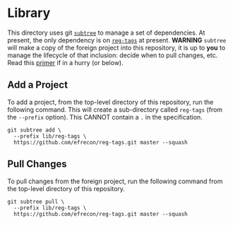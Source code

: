 # Library

This directory uses git [`subtree`][subtree] to manage a set of dependencies. At
present, the only dependency is on [`reg-tags`][reg-tags] at present.
**WARNING** `subtree` will make a copy of the foreign project into this
repository, it is up to **you** to manage the lifecycle of that inclusion:
decide when to pull changes, etc. Read this [primer] if in a hurry (or below).

  [subtree]: https://www.atlassian.com/git/tutorials/git-subtree
  [reg-tags]: https://github.com/efrecon/reg-tags
  [primer]: https://gist.github.com/SKempin/b7857a6ff6bddb05717cc17a44091202

## Add a Project

To add a project, from the top-level directory of this repository, run the
following command. This will create a sub-directory called `reg-tags` (from the
`--prefix` option). This CANNOT contain a `.` in the specification.

```shell
git subtree add \
  --prefix lib/reg-tags \
  https://github.com/efrecon/reg-tags.git master --squash
```

## Pull Changes

To pull changes from the foreign project, run the following command from the
top-level directory of this repository.

```shell
git subtree pull \
  --prefix lib/reg-tags \
  https://github.com/efrecon/reg-tags.git master --squash
```

